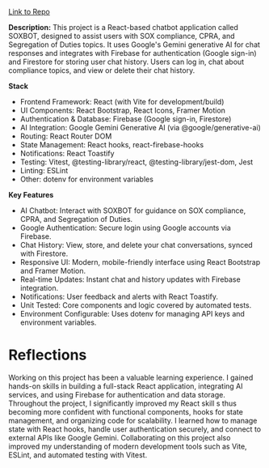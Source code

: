 [Link to Repo](https://github.com/YawoSadji/SOX-Chatbot)

**Description:**
This project is a React-based chatbot application called SOXBOT, designed to assist users with SOX compliance, CPRA, and Segregation of Duties topics. It uses Google's Gemini generative AI for chat responses and integrates with Firebase for authentication (Google sign-in) and Firestore for storing user chat history. Users can log in, chat about compliance topics, and view or delete their chat history.

**Stack**
* Frontend Framework: React (with Vite for development/build)
* UI Components: React Bootstrap, React Icons, Framer Motion
* Authentication & Database: Firebase (Google sign-in, Firestore)
* AI Integration: Google Gemini Generative AI (via @google/generative-ai)
* Routing: React Router DOM
* State Management: React hooks, react-firebase-hooks
* Notifications: React Toastify
* Testing: Vitest, @testing-library/react, @testing-library/jest-dom, Jest
* Linting: ESLint
* Other: dotenv for environment variables

**Key Features**
* AI Chatbot: Interact with SOXBOT for guidance on SOX compliance, CPRA, and Segregation of Duties.
* Google Authentication: Secure login using Google accounts via Firebase.
* Chat History: View, store, and delete your chat conversations, synced with Firestore.
* Responsive UI: Modern, mobile-friendly interface using React Bootstrap and Framer Motion.
* Real-time Updates: Instant chat and history updates with Firebase integration.
* Notifications: User feedback and alerts with React Toastify.
* Unit Tested: Core components and logic covered by automated tests.
* Environment Configurable: Uses dotenv for managing API keys and environment variables.

# Reflections
Working on this project has been a valuable learning experience. I gained hands-on skills in building a full-stack React application, integrating AI services, and using Firebase for authentication and data storage. Throughout the project, I significantly improved my React skill s thus becoming more confident with functional components, hooks for state management, and organizing code for scalability. I learned how to manage state with React hooks, handle user authentication securely, and connect to external APIs like Google Gemini. Collaborating on this project also improved my understanding of modern development tools such as Vite, ESLint, and automated testing with Vitest.